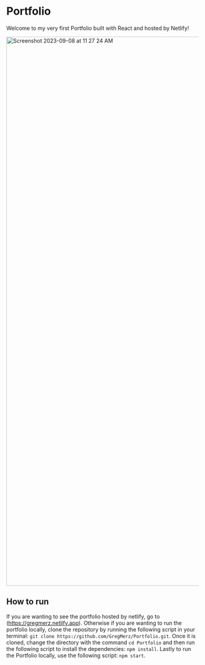 # Portfolio

Welcome to my very first Portfolio built with React and hosted by Netlify!

<img width="1440" alt="Screenshot 2023-09-08 at 11 27 24 AM" src="https://github.com/GregMerz/Portfolio/assets/78940830/29ec2ddc-2711-4373-99da-60a8d30ce286">


## How to run

If you are wanting to see the portfolio hosted by netlify, go to (https://gregmerz.netlify.app).  Otherwise if you are wanting to run the portfolio locally, clone the repository by running the following script in your terminal: `git clone https://github.com/GregMerz/Portfolio.git`.  Once it is cloned, change the directory with the command `cd Portfolio` and then run the following script to install the dependencies: `npm install`.  Lastly to run the Portfolio locally, use the following script: `npm start`.

